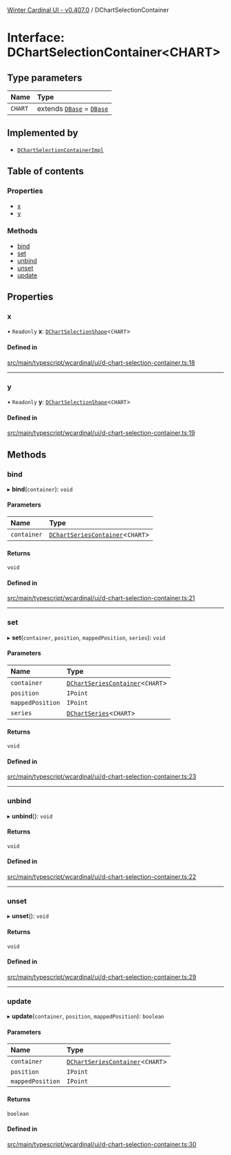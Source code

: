 [Winter Cardinal UI - v0.407.0](../index.md) / DChartSelectionContainer

# Interface: DChartSelectionContainer\<CHART\>

## Type parameters

| Name | Type |
| :------ | :------ |
| `CHART` | extends [`DBase`](../classes/DBase.md) = [`DBase`](../classes/DBase.md) |

## Implemented by

- [`DChartSelectionContainerImpl`](../classes/DChartSelectionContainerImpl.md)

## Table of contents

### Properties

- [x](DChartSelectionContainer.md#x)
- [y](DChartSelectionContainer.md#y)

### Methods

- [bind](DChartSelectionContainer.md#bind)
- [set](DChartSelectionContainer.md#set)
- [unbind](DChartSelectionContainer.md#unbind)
- [unset](DChartSelectionContainer.md#unset)
- [update](DChartSelectionContainer.md#update)

## Properties

### x

• `Readonly` **x**: [`DChartSelectionShape`](DChartSelectionShape.md)\<`CHART`\>

#### Defined in

[src/main/typescript/wcardinal/ui/d-chart-selection-container.ts:18](https://github.com/winter-cardinal/winter-cardinal-ui/blob/v0.407.0/src/main/typescript/wcardinal/ui/d-chart-selection-container.ts#L18)

___

### y

• `Readonly` **y**: [`DChartSelectionShape`](DChartSelectionShape.md)\<`CHART`\>

#### Defined in

[src/main/typescript/wcardinal/ui/d-chart-selection-container.ts:19](https://github.com/winter-cardinal/winter-cardinal-ui/blob/v0.407.0/src/main/typescript/wcardinal/ui/d-chart-selection-container.ts#L19)

## Methods

### bind

▸ **bind**(`container`): `void`

#### Parameters

| Name | Type |
| :------ | :------ |
| `container` | [`DChartSeriesContainer`](DChartSeriesContainer.md)\<`CHART`\> |

#### Returns

`void`

#### Defined in

[src/main/typescript/wcardinal/ui/d-chart-selection-container.ts:21](https://github.com/winter-cardinal/winter-cardinal-ui/blob/v0.407.0/src/main/typescript/wcardinal/ui/d-chart-selection-container.ts#L21)

___

### set

▸ **set**(`container`, `position`, `mappedPosition`, `series`): `void`

#### Parameters

| Name | Type |
| :------ | :------ |
| `container` | [`DChartSeriesContainer`](DChartSeriesContainer.md)\<`CHART`\> |
| `position` | `IPoint` |
| `mappedPosition` | `IPoint` |
| `series` | [`DChartSeries`](DChartSeries.md)\<`CHART`\> |

#### Returns

`void`

#### Defined in

[src/main/typescript/wcardinal/ui/d-chart-selection-container.ts:23](https://github.com/winter-cardinal/winter-cardinal-ui/blob/v0.407.0/src/main/typescript/wcardinal/ui/d-chart-selection-container.ts#L23)

___

### unbind

▸ **unbind**(): `void`

#### Returns

`void`

#### Defined in

[src/main/typescript/wcardinal/ui/d-chart-selection-container.ts:22](https://github.com/winter-cardinal/winter-cardinal-ui/blob/v0.407.0/src/main/typescript/wcardinal/ui/d-chart-selection-container.ts#L22)

___

### unset

▸ **unset**(): `void`

#### Returns

`void`

#### Defined in

[src/main/typescript/wcardinal/ui/d-chart-selection-container.ts:29](https://github.com/winter-cardinal/winter-cardinal-ui/blob/v0.407.0/src/main/typescript/wcardinal/ui/d-chart-selection-container.ts#L29)

___

### update

▸ **update**(`container`, `position`, `mappedPosition`): `boolean`

#### Parameters

| Name | Type |
| :------ | :------ |
| `container` | [`DChartSeriesContainer`](DChartSeriesContainer.md)\<`CHART`\> |
| `position` | `IPoint` |
| `mappedPosition` | `IPoint` |

#### Returns

`boolean`

#### Defined in

[src/main/typescript/wcardinal/ui/d-chart-selection-container.ts:30](https://github.com/winter-cardinal/winter-cardinal-ui/blob/v0.407.0/src/main/typescript/wcardinal/ui/d-chart-selection-container.ts#L30)
